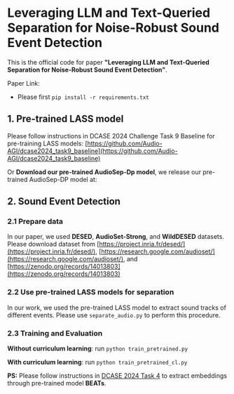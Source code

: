 # Leveraging LLM and Text-Queried Separation for Noise-Robust Sound Event Detection
This is the official code for paper **"Leveraging LLM and Text-Queried Separation for Noise-Robust Sound Event Detection"**.

Paper Link: 

- Please first `pip install -r requirements.txt`

## 1. Pre-trained LASS model
Please follow instructions in DCASE 2024 Challenge Task 9 Baseline for pre-training LASS models: [https://github.com/Audio-AGI/dcase2024_task9_baseline](https://github.com/Audio-AGI/dcase2024_task9_baseline)
                                                                                                                                                        
                                                                                                                                                        
                                                                                                                                                         
 Or **Download our pre-trained AudioSep-Dp model**, we release our pre-trained AudioSep-DP model at:                                                                                             
                                                                                                                                                        
## 2. Sound Event Detection

### 2.1 Prepare data 
                                                                       
In our paper, we used **DESED**, **AudioSet-Strong**, and **WildDESED** datasets. Please download dataset from [https://project.inria.fr/desed/](https://project.inria.fr/desed/), [https://research.google.com/audioset/](https://research.google.com/audioset/), and [https://zenodo.org/records/14013803](https://zenodo.org/records/14013803)

### 2.2 Use pre-trained LASS models for separation

In our work, we used the pre-trained LASS model to extract sound tracks of different events. Please use `separate_audio.py` to perform this procedure.
                                                                                                  
### 2.3 Training and Evaluation

**Without curriculum learning**: run `python train_pretrained.py`

**With curriculum learning**: run `python train_pretrained_cl.py`

**PS:** Please follow instructions in [DCASE 2024 Task 4](https://dcase.community/challenge2024/task-sound-event-detection-with-heterogeneous-training-dataset-and-potentially-missing-labels) to extract embeddings through pre-trained model **BEATs**.
                                                                                                  
